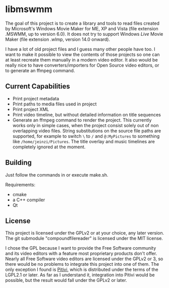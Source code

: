# libmswmm
The goal of this project is to create a library and tools to read files created by Microsoft's Windows Movie Maker for ME, XP and Vista (file extension .MSWMM, up to version 6.0). It does not try to support Windows *Live* Movie Maker (file extension .wlmp, version 14.0 onward).

I have a lot of old project files and I guess many other people have too. I want to make it possible to view the contents of those projects so one can at least recreate them manually in a modern video editor. It also would be really nice to have converters/importers for Open Source video editors, or to generate an ffmpeg command.

## Current Capabilities
- Print project metadata
- Print paths to media files used in project
- Print project XML
- Print video timeline, but without detailed information on title sequences
- Generate an ffmpeg command to render the project. This currently works only in simple cases, when the project consist solely out of non overlapping video files. String substitutions on the source file paths are supported, for example to switch `\` to `/` and `@:MyPictures` to something like `/home/jeinzi/Pictures`. The title overlay and music timelines are completely ignored at the moment.

## Building
Just follow the commands in or execute make.sh.

Requirements:
- cmake
- a C++ compiler
- Qt

## License
This project is licensed under the GPLv2 or at your choice, any later version. The git submodule "compoundfilereader" is licensed under the MIT license.

I chose the GPL because I want to provide the Free Software community and its video editors with a feature most proprietary products don't offer.
Nearly all Free Software video editors are licensed under the GPLv2 or 3, so there would be no problems to integrate this project into one of them. The only exception I found is [Pitivi](https://gitlab.gnome.org/GNOME/pitivi), which is distributed under the terms of the LGPL2.1 or later. As far as I understand it, integration into Pitivi would be possible, but the result would fall under the GPLv2 or later.
